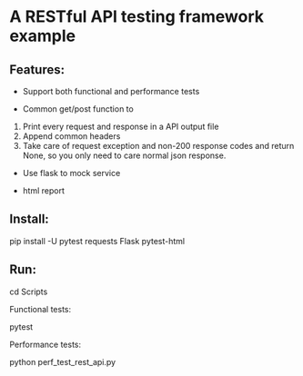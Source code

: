 # A RESTful API testing framework example

## Features:
* Support both functional and performance tests

* Common get/post function to 

1. Print every request and response in a API output file
2. Append common headers
3. Take care of request exception and non-200 response codes and return None, so you only need to care normal json response.
        
* Use flask to mock service

* html report
    
## Install:

pip install -U pytest requests Flask pytest-html

## Run:
cd Scripts

Functional tests:

pytest

Performance tests:

python perf_test_rest_api.py 
